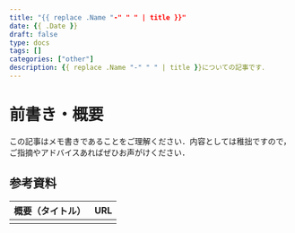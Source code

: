 ```yaml
---
title: "{{ replace .Name "-" " " | title }}"
date: {{ .Date }}
draft: false
type: docs
tags: []
categories: ["other"]
description: {{ replace .Name "-" " " | title }}についての記事です．
---
```


# 前書き・概要
この記事はメモ書きであることをご理解ください．内容としては稚拙ですので，ご指摘やアドバイスあればぜひお声がけください．

## 参考資料
| 概要（タイトル） | URL |
| :-- | :-- |
|  |  |

